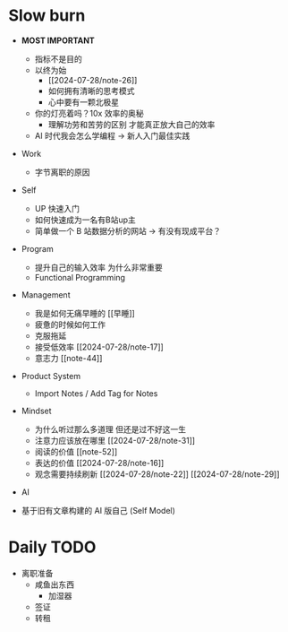 # Slow burn
- **MOST IMPORTANT**
  - 指标不是目的
  - 以终为始
    - [[2024-07-28/note-26]]
    - 如何拥有清晰的思考模式
    - 心中要有一颗北极星
  - 你的灯亮着吗？10x 效率的奥秘
    - 理解功劳和苦劳的区别 才能真正放大自己的效率
  - AI 时代我会怎么学编程 -> 新人入门最佳实践

- Work
  - 字节离职的原因

- Self
  - UP 快速入门
  - 如何快速成为一名有B站up主
  - 简单做一个 B 站数据分析的网站 -> 有没有现成平台？

- Program
  - 提升自己的输入效率 为什么非常重要
  - Functional Programming

- Management
  - 我是如何无痛早睡的 [[早睡]]
  - 疲惫的时候如何工作
  - 克服拖延
  - 接受低效率 [[2024-07-28/note-17]]
  - 意志力 [[note-44]]

- Product System
  - Import Notes / Add Tag for Notes

- Mindset
  - 为什么听过那么多道理 但还是过不好这一生
  - 注意力应该放在哪里 [[2024-07-28/note-31]]
  - 阅读的价值 [[note-52]]
  - 表达的价值 [[2024-07-28/note-16]]
  - 观念需要持续刷新 [[2024-07-28/note-22]] [[2024-07-28/note-29]]

- AI
- 基于旧有文章构建的 AI 版自己 (Self Model)

# Daily TODO
- 离职准备
  - 咸鱼出东西
    - 加湿器
  - 签证
  - 转租